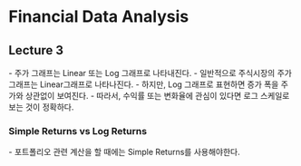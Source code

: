 # Financial Data Analysis

## Lecture 3

\- 주가 그래프는 Linear 또는 Log 그래프로 나타내진다.
\- 일반적으로 주식시장의 주가 그래프는 Linear그래프로 나타나진다.
\- 하지만, Log 그래프로 표현하면 증가 폭을 주가와 상관없이 보여진다.
\- 따라서, 수익률 또는 변화율에 관심이 있다면 로그 스케일로 보는 것이 정확하다.

### Simple Returns vs Log Returns

\- 포트폴리오 관련 계산을 할 때에는 Simple Returns를 사용해야한다.
